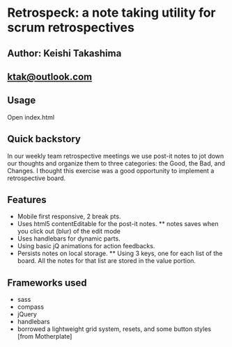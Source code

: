 # Retrospeck: a note taking utility for scrum retrospectives
## Author: Keishi Takashima
## ktak@outlook.com

## Usage
Open index.html

## Quick backstory
In our weekly team retrospective meetings we use post-it notes to jot down our thoughts and organize them to three categories: the Good, the Bad, and Changes. I thought this exercise was a good opportunity to implement a retrospective board.

## Features
* Mobile first responsive, 2 break pts.
* Uses html5 contentEditable for the post-it notes.
** notes saves when you click out (blur) of the edit mode
* Uses handlebars for dynamic parts.
* Using basic jQ animations for action feedbacks.
* Persists notes on local storage.
** Using 3 keys, one for each list of the board. All the notes for that list are stored in the value portion.

## Frameworks used
* sass
* compass
* jQuery
* handlebars
* borrowed a lightweight grid system, resets, and some button styles [from Motherplate]
